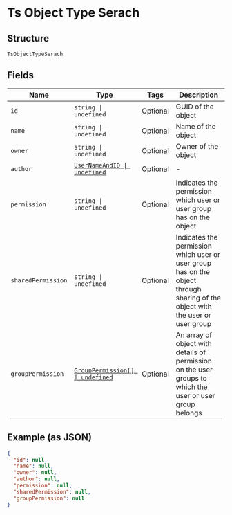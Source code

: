 
# Ts Object Type Serach

## Structure

`TsObjectTypeSerach`

## Fields

| Name | Type | Tags | Description |
|  --- | --- | --- | --- |
| `id` | `string \| undefined` | Optional | GUID of the object |
| `name` | `string \| undefined` | Optional | Name of the object |
| `owner` | `string \| undefined` | Optional | Owner of the object |
| `author` | [`UserNameAndID \| undefined`](../../doc/models/user-name-and-id.md) | Optional | - |
| `permission` | `string \| undefined` | Optional | Indicates the permission which user or user group has on the object |
| `sharedPermission` | `string \| undefined` | Optional | Indicates the permission which user or user group has on the object through sharing of the object with the user or user group |
| `groupPermission` | [`GroupPermission[] \| undefined`](../../doc/models/group-permission.md) | Optional | An array of object with details of permission on the user groups to which the user or user group belongs |

## Example (as JSON)

```json
{
  "id": null,
  "name": null,
  "owner": null,
  "author": null,
  "permission": null,
  "sharedPermission": null,
  "groupPermission": null
}
```

